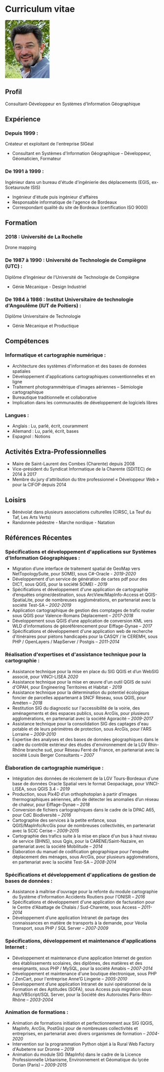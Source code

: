 # Curriculum vitae

![Photo CD](https://github.com/sigeal/cv/blob/master/images/cd.jpg)

## Profil
Consultant-Développeur en Systèmes d'Information Géographique

## Expérience

### Depuis 1999 :
Créateur et exploitant de l'entreprise SIGéal  
- Consultant en Systèmes d'Information Géographique – Développeur, Géomaticien, Formateur

### De 1991 à 1999 :
Ingénieur dans un bureau d'étude d'ingénierie des déplacements (EGIS, ex-Scetauroute ISIS)  
- Ingénieur d'étude puis ingénieur d'affaires
- Responsable informatique de l'agence de Bordeaux
- Correspondant qualité du site de Bordeaux (certification ISO 9000)

## Formation

### 2018 : Université de La Rochelle
Drone mapping

### De 1987 à 1990 : Université de Technologie de Compiègne (UTC) :
Diplôme d'Ingénieur de l'Université de Technologie de Compiègne  
- Génie Mécanique - Design Industriel

### De 1984 à 1986 : Institut Universitaire de technologie d'Angoulême (IUT de Poitiers) :
Diplôme Universitaire de Technologie  
- Génie Mécanique et Productique

## Compétences

### Informatique et cartographie numérique :
- Architecture des systèmes d'information et des bases de données spatiales
- Développement d'applications cartographiques conventionnelles et en ligne
- Traitement photogrammétrique d’images aériennes – Sémiologie cartographique
- Bureautique traditionnelle et collaborative
- Implication dans les communautés de développement de logiciels libres

### Langues :
- Anglais :	Lu, parlé, écrit, couramment
- Allemand : Lu, parlé, écrit, bases
- Espagnol : Notions

## Activités Extra-Professionnelles

- Maire de Saint-Laurent des Combes (Charente) depuis 2008
- Vice-président du Syndicat Informatique de la Charente (SDITEC) de 2014 à 2017
- Membre du jury d'attribution du titre professionnel « Développeur Web » pour la CIFOP depuis 2014

## Loisirs

- Bénévolat dans plusieurs associations culturelles (CIRSC, La Teuf du Taf, Les Arts Verts)
- Randonnée pédestre - Marche nordique - Natation

## Références Récentes

### Spécifications et développement d'applications sur Systèmes d'Information Géographiques :
- Migration d’une interface de traitement spatial de GeoMap vers NetTopologySuite, pour SOMEI, sous C#-Oracle -  *2019-2020*
- Développement d'un service de génération de cartes pdf pour des DICT, sous QGIS, pour la société SOMEI - *2019*
- Spécifications et développement d'une application de cartographie d’enquêtes origine/destination, sous ArcView/MapInfo-Access et QGIS-SpatiaLite, pour de nombreuses agglomérations, en partenariat avec la société Test-SA – *2002-2019*
- Application cartographique de gestion des comptages de trafic routier sous QGIS pour Valence-Romans Déplacement – *2017-2018*
- Développement sous QGIS d’une application de conversion KML vers WLD d’informations de géoréférencement pour Eiffage-Dynae – *2017*
- Spécifications et développement d'une application web de recherche d'itinéraires pour piétons handicapés pour la CASQY / le CEREMH, sous PHP / OpenLayers / MapServer / Postgis – *2011-2014*

### Réalisation d'expertises et d'assistance technique pour la cartographie :
- Assistance technique pour la mise en place du SIG QGIS et d’un WebSIG associé, pour VINCI-LISEA *2020*
- Assistance technique pour la mise en œuvre d'un outil QGIS de suivi d'OPAH, pour Engineering Territoires et Habitat - *2019*
- Assistance technique pour la détermination du potentiel écologique foncier de parcelles appartenant à SNCF Réseau, sous QGIS, pour Améten – *2018*
- Restitution SIG du diagnostic sur l'accessibilité de la voirie, des aménagements et des espaces publics, sous ArcGis, pour plusieurs agglomérations, en partenariat avec la société Agoracité – *2009-2017*
- Assistance technique pour la consolidation SIG des captages d'eau potable et de leurs périmètres de protection, sous ArcGis, pour l'ARS Lorraine – *2009-2010*
- Expertise des analyses et des bases de données géographiques dans le cadre du contrôle extérieur des études d'environnement de la LGV Rhin-Rhône branche sud, pour Réseau Ferré de France, en partenariat avec la société Louis Berger Consultants – *2007*

### Élaboration de cartographie numérique :
- Intégration des données de récolement de la LGV Tours-Bordeaux d’une base de données Oracle Spatial vers le format Geopackage, pour VINCI-LISEA, sous QGIS 3.4 - *2019*
- Production, sous Pix4D d’un orthophotoplan à partir d’images thermographiques aériennes, afin de détecter les anomalies d’un réseau de chaleur, pour Eiffage-Dynae – *2018*
- Conversion de fichiers cartographiques dans le cadre de la DPAC A65, pour CdC Biodiversité – *2016*
- Cartographie des services à la petite enfance, sous QGIS/MapInfo/ArcGis pour de nombreuses collectivités, en partenariat avec la SCIC Cerise – *2009-2015*
- Cartographie des trafics suite à la mise en place d'un bus à haut niveau de service (BHNS), sous Qgis, pour la CARENE/Saint-Nazaire, en partenariat avec la société Mobilitude – *2014*
- Élaboration du manuel de codification géographique pour l'enquête déplacement des ménages, sous ArcGis, pour plusieurs agglomérations, en partenariat avec la société Test-SA – *2008-2014*

### Spécifications et développement d'applications de gestion de bases de données :
- Assistance à maîtrise d'ouvrage pour la refonte du module cartographie du Système d’Information Accidents Routiers pour l'ONISR – *2016*
- Spécifications et développement d'une application de facturation pour le Centre d'Abattage de Chalais / Sud-Charente, sous Access – *2011-2014*
- Développement d’une application Intranet de partage des connaissances en matière de transports à la demande, pour Véolia Transport, sous PHP / SQL Server – *2007-2009*

### Spécifications, développement et maintenance d'applications Internet :
- Développement et maintenance d’une application Internet de gestion des établissements scolaires, des diplômes, des matières et des enseignants, sous PHP / MySQL, pour la société Amabis – *2007-2014*
- Développement et maintenance d'une boutique électronique, sous PHP / ZenCart, pour l'entreprise Anne’G Lingerie – *2005-2010*
- Développement d’une application Intranet de suivi opérationnel de la Formation et des Aptitudes (SOFA), sous Access puis migration sous Asp/VBScript/SQL Server, pour la Société des Autoroutes Paris-Rhin-Rhône – *2003-2004*

### Animation de formations :
- Animation de formations initiation et perfectionnement aux SIG (QGIS, MapInfo, ArcGis, PostGis) pour de nombreuses collectivités et entreprises, en partenariat avec divers organismes de formation – *2004-2020*
- Intervention sur la programmation Python objet à la Rural Web Factory d'Aubeterre sur Dronne – *2019*
- Animation du module SIG (MapInfo) dans le cadre de la Licence Professionnelle Urbanisme, Environnement et Géomatique du lycée Dorian (Paris) – *2009-2015*
